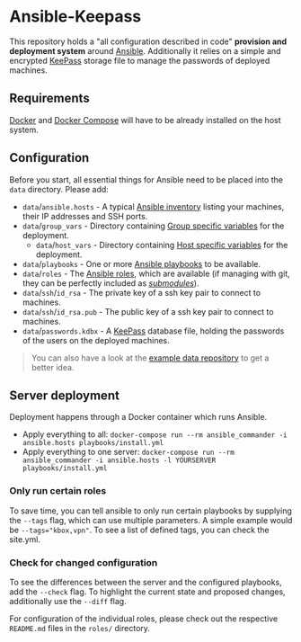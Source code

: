 # Ansible-Keepass

This repository holds a "all configuration described in code" **provision and
deployment system** around [Ansible](https://www.ansible.com/). Additionally it
relies on a simple and encrypted [KeePass](https://keepass.info) storage file to
manage the passwords of deployed machines.

## Requirements

[Docker](https://www.docker.com/) and [Docker
Compose](https://docs.docker.com/compose/) will have to be already installed on
the host system.

## Configuration

Before you start, all essential things for Ansible need to be placed into the
`data` directory. Please add:

- `data`/`ansible.hosts` - A typical [Ansible
  inventory](https://docs.ansible.com/ansible/latest/user_guide/intro_inventory.html)
  listing your machines, their IP addresses and SSH ports.
- `data`/`group_vars` - Directory containing [Group specific
  variables](https://docs.ansible.com/ansible/latest/user_guide/playbooks_variables.html#variable-precedence-where-should-i-put-a-variable)
  for the deployment.
  - `data`/`host_vars` - Directory containing [Host specific
    variables](https://docs.ansible.com/ansible/latest/user_guide/playbooks_variables.html#variable-precedence-where-should-i-put-a-variable)
    for the deployment.
- `data`/`playbooks` - One or more [Ansible
  playbooks](https://docs.ansible.com/ansible/latest/user_guide/playbooks_intro.html)
  to be available.
- `data`/`roles` - The [Ansible
  roles](https://docs.ansible.com/ansible/devel/user_guide/playbooks_reuse_roles.html),
  which are available (if managing with git, they can be perfectly included as
  _[submodules](https://git-scm.com/book/en/v2/Git-Tools-Submodules)_).
- `data`/`ssh`/`id_rsa` - The private key of a ssh key pair to connect to
  machines.
- `data`/`ssh`/`id_rsa.pub` - The public key of a ssh key pair to connect to
  machines.
- `data`/`passwords.kdbx` - A [KeePass](https://keepass.info) database file,
  holding the passwords of the users on the deployed machines.

> You can also have a look at the [example data
> repository](https://github.com/OneOffTech/provision-data-example) to get a
> better idea.

## Server deployment

Deployment happens through a Docker container which runs Ansible.

- Apply everything to all: `docker-compose run --rm ansible_commander -i ansible.hosts playbooks/install.yml`
- Apply everything to one server: `docker-compose run --rm ansible_commander -i ansible.hosts -l YOURSERVER playbooks/install.yml`

### Only run certain roles

To save time, you can tell ansible to only run certain playbooks by supplying
the `--tags` flag, which can use multiple parameters. A simple example would be
`--tags="kbox,vpn"`. To see a list of defined tags, you can check the site.yml.

### Check for changed configuration

To see the differences between the server and the configured playbooks, add the
`--check` flag. To highlight the current state and proposed changes,
additionally use the `--diff` flag.

For configuration of the individual roles, please check out the respective
`README.md` files in the `roles/` directory.
